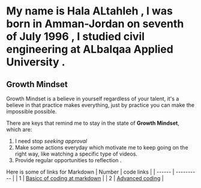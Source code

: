 # My name is Hala ALtahleh , I was born in Amman-Jordan on seventh of July 1996 , I studied civil engineering at ALbalqaa Applied University .



##  Growth Mindset

Growth Mindset is a believe in yourself regardless of your talent, it's a believe in that practice makes everything, just by practice you can make the impossible possible. 

There are keys that remind me to stay in the state of **Growth Mindset**, which are:
1. I need stop *seeking approval*
2. Make some actions everyday which motivate me to keep going on the right way, like watching a specific type of videos.
3. Provide regular opportunities to reflection . 

Here is some of links for Markdown
| Number | code links |
| ------ | ---------- |
| 1 | [Basicc of coding at markdown](https://docs.github.com/en/github/writing-on-github/basic-writing-and-formatting-syntax) |
| 2 | [Advanced coding](https://docs.github.com/en/github/writing-on-github/working-with-advanced-formatting) |








